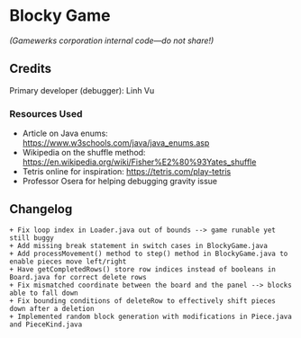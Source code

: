 # Blocky Game

_(Gamewerks corporation internal code—do not share!)_

## Credits

Primary developer (debugger): Linh Vu

### Resources Used

+ Article on Java enums: https://www.w3schools.com/java/java_enums.asp
+ Wikipedia on the shuffle method: https://en.wikipedia.org/wiki/Fisher%E2%80%93Yates_shuffle
+ Tetris online for inspiration: https://tetris.com/play-tetris
+ Professor Osera for helping debugging gravity issue 

## Changelog

~~~console
+ Fix loop index in Loader.java out of bounds --> game runable yet still buggy
+ Add missing break statement in switch cases in BlockyGame.java
+ Add processMovement() method to step() method in BlockyGame.java to enable pieces move left/right
+ Have getCompletedRows() store row indices instead of booleans in Board.java for correct delete rows
+ Fix mismatched coordinate between the board and the panel --> blocks able to fall down
+ Fix bounding conditions of deleteRow to effectively shift pieces down after a deletion
+ Implemented random block generation with modifications in Piece.java and PieceKind.java
~~~
